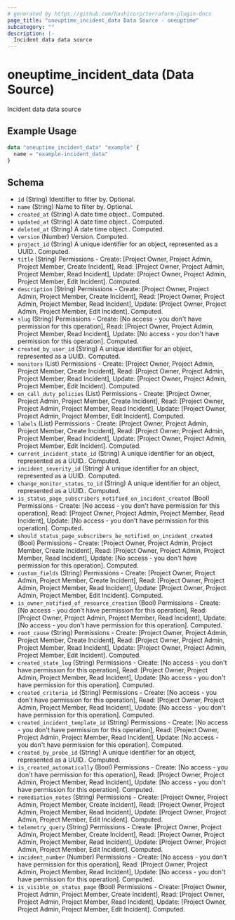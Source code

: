 ```yaml
---
# generated by https://github.com/hashicorp/terraform-plugin-docs
page_title: "oneuptime_incident_data Data Source - oneuptime"
subcategory: ""
description: |-
  Incident data data source
---
```


# oneuptime_incident_data (Data Source)

Incident data data source

## Example Usage

```terraform
data "oneuptime_incident_data" "example" {
  name = "example-incident_data"
}
```

## Schema

- `id` (String) Identifier to filter by. Optional.
- `name` (String) Name to filter by. Optional.
- `created_at` (String) A date time object.. Computed.
- `updated_at` (String) A date time object.. Computed.
- `deleted_at` (String) A date time object.. Computed.
- `version` (Number) Version. Computed.
- `project_id` (String) A unique identifier for an object, represented as a UUID.. Computed.
- `title` (String) Permissions - Create: [Project Owner, Project Admin, Project Member, Create Incident], Read: [Project Owner, Project Admin, Project Member, Read Incident], Update: [Project Owner, Project Admin, Project Member, Edit Incident]. Computed.
- `description` (String) Permissions - Create: [Project Owner, Project Admin, Project Member, Create Incident], Read: [Project Owner, Project Admin, Project Member, Read Incident], Update: [Project Owner, Project Admin, Project Member, Edit Incident]. Computed.
- `slug` (String) Permissions - Create: [No access - you don't have permission for this operation], Read: [Project Owner, Project Admin, Project Member, Read Incident], Update: [No access - you don't have permission for this operation]. Computed.
- `created_by_user_id` (String) A unique identifier for an object, represented as a UUID.. Computed.
- `monitors` (List) Permissions - Create: [Project Owner, Project Admin, Project Member, Create Incident], Read: [Project Owner, Project Admin, Project Member, Read Incident], Update: [Project Owner, Project Admin, Project Member, Edit Incident]. Computed.
- `on_call_duty_policies` (List) Permissions - Create: [Project Owner, Project Admin, Project Member, Create Incident], Read: [Project Owner, Project Admin, Project Member, Read Incident], Update: [Project Owner, Project Admin, Project Member, Edit Incident]. Computed.
- `labels` (List) Permissions - Create: [Project Owner, Project Admin, Project Member, Create Incident], Read: [Project Owner, Project Admin, Project Member, Read Incident], Update: [Project Owner, Project Admin, Project Member, Edit Incident]. Computed.
- `current_incident_state_id` (String) A unique identifier for an object, represented as a UUID.. Computed.
- `incident_severity_id` (String) A unique identifier for an object, represented as a UUID.. Computed.
- `change_monitor_status_to_id` (String) A unique identifier for an object, represented as a UUID.. Computed.
- `is_status_page_subscribers_notified_on_incident_created` (Bool) Permissions - Create: [No access - you don't have permission for this operation], Read: [Project Owner, Project Admin, Project Member, Read Incident], Update: [No access - you don't have permission for this operation]. Computed.
- `should_status_page_subscribers_be_notified_on_incident_created` (Bool) Permissions - Create: [Project Owner, Project Admin, Project Member, Create Incident], Read: [Project Owner, Project Admin, Project Member, Read Incident], Update: [No access - you don't have permission for this operation]. Computed.
- `custom_fields` (String) Permissions - Create: [Project Owner, Project Admin, Project Member, Create Incident], Read: [Project Owner, Project Admin, Project Member, Read Incident], Update: [Project Owner, Project Admin, Project Member, Edit Incident]. Computed.
- `is_owner_notified_of_resource_creation` (Bool) Permissions - Create: [No access - you don't have permission for this operation], Read: [Project Owner, Project Admin, Project Member, Read Incident], Update: [No access - you don't have permission for this operation]. Computed.
- `root_cause` (String) Permissions - Create: [Project Owner, Project Admin, Project Member, Create Incident], Read: [Project Owner, Project Admin, Project Member, Read Incident], Update: [Project Owner, Project Admin, Project Member, Edit Incident]. Computed.
- `created_state_log` (String) Permissions - Create: [No access - you don't have permission for this operation], Read: [Project Owner, Project Admin, Project Member, Read Incident], Update: [No access - you don't have permission for this operation]. Computed.
- `created_criteria_id` (String) Permissions - Create: [No access - you don't have permission for this operation], Read: [Project Owner, Project Admin, Project Member, Read Incident], Update: [No access - you don't have permission for this operation]. Computed.
- `created_incident_template_id` (String) Permissions - Create: [No access - you don't have permission for this operation], Read: [Project Owner, Project Admin, Project Member, Read Incident], Update: [No access - you don't have permission for this operation]. Computed.
- `created_by_probe_id` (String) A unique identifier for an object, represented as a UUID.. Computed.
- `is_created_automatically` (Bool) Permissions - Create: [No access - you don't have permission for this operation], Read: [Project Owner, Project Admin, Project Member, Read Incident], Update: [No access - you don't have permission for this operation]. Computed.
- `remediation_notes` (String) Permissions - Create: [Project Owner, Project Admin, Project Member, Create Incident], Read: [Project Owner, Project Admin, Project Member, Read Incident], Update: [Project Owner, Project Admin, Project Member, Edit Incident]. Computed.
- `telemetry_query` (String) Permissions - Create: [Project Owner, Project Admin, Project Member, Create Incident], Read: [Project Owner, Project Admin, Project Member, Read Incident], Update: [Project Owner, Project Admin, Project Member, Edit Incident]. Computed.
- `incident_number` (Number) Permissions - Create: [No access - you don't have permission for this operation], Read: [Project Owner, Project Admin, Project Member, Read Incident], Update: [No access - you don't have permission for this operation]. Computed.
- `is_visible_on_status_page` (Bool) Permissions - Create: [Project Owner, Project Admin, Project Member, Create Incident], Read: [Project Owner, Project Admin, Project Member, Read Incident], Update: [Project Owner, Project Admin, Project Member, Edit Incident]. Computed.
